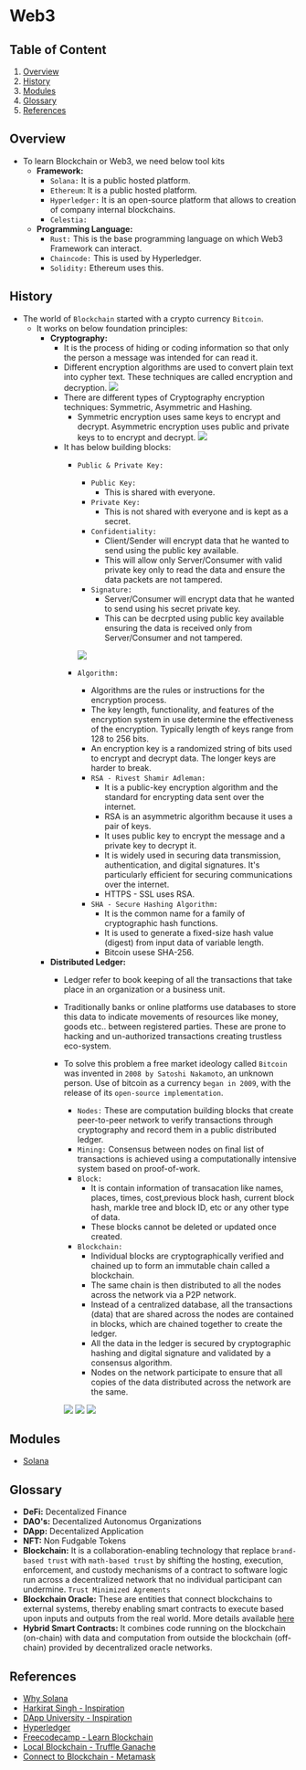 # Web3

## Table of Content
1. [Overview](#overview)
2. [History](#history)
3. [Modules](#modules)
4. [Glossary](#glossary)
5. [References](#references)

## Overview
- To learn Blockchain or Web3, we need below tool kits
  - **Framework:**
    - `Solana:` It is a public hosted platform.
    - `Ethereum`: It is a public hosted platform.
    - `Hyperledger:` It is an open-source platform that allows to creation of company internal blockchains.
    - `Celestia:`
  - **Programming Language:**
    - `Rust:` This is the base programming language on which Web3 Framework can interact. 
    - `Chaincode:` This is used by Hyperledger.
    - `Solidity:` Ethereum uses this.

## History
- The world of `Blockchain` started with a crypto currency `Bitcoin`.
  - It works on below foundation principles:
    - **Cryptography:** 
      - It is the process of hiding or coding information so that only the person a message was intended for can read it.
      - Different encryption algorithms are used to convert plain text into cypher text. These techniques are called encryption and decryption.
      ![](./01-images/Encryption-Decryption.png)
      - There are different types of Cryptography encryption techniques: Symmetric, Asymmetric and Hashing.
        - Symmetric encryption uses same keys to encrypt and decrypt. Asymmetric encryption uses public and private keys to to encrypt and decrypt.
        ![](./01-images/Asymmetric-vs-Symmetric.png)
      - It has below building blocks:
        - `Public & Private Key:`
          - `Public Key:` 
            - This is shared with everyone. 
          - `Private Key:`
            - This is not shared with everyone and is kept as a secret.
          - `Confidentiality:`
            - Client/Sender will encrypt data that he wanted to send using the public key available.
            - This will allow only Server/Consumer with valid private key only to read the data and ensure the data packets are not tampered.  
          - `Signature:`
            - Server/Consumer will encrypt data that he wanted to send using his secret private key.
            - This can be decrpted using public key available ensuring the data is received only from Server/Consumer and not tampered.

          ![](./01-images/HowInternetWorks.png)
        - `Algorithm:`
          - Algorithms are the rules or instructions for the encryption process. 
          - The key length, functionality, and features of the encryption system in use determine the effectiveness of the encryption. Typically length of keys range from 128 to 256 bits.
          - An encryption key is a randomized string of bits used to encrypt and decrypt data. The longer keys are harder to break.
          - `RSA - Rivest Shamir Adleman:`
            - It is a public-key encryption algorithm and the standard for encrypting data sent over the internet.
            - RSA is an asymmetric algorithm because it uses a pair of keys.
            - It uses public key to encrypt the message and a private key to decrypt it.
            - It is widely used in securing data transmission, authentication, and digital signatures. It's particularly efficient for securing communications over the internet.
            - HTTPS - SSL uses RSA.
          - `SHA - Secure Hashing Algorithm:`
            - It is the common name for a family of cryptographic hash functions.
            - It is used to generate a fixed-size hash value (digest) from input data of variable length.
            - Bitcoin usese SHA-256.
    - **Distributed Ledger:**
      - Ledger refer to book keeping of all the transactions that take place in an organization or a business unit.
      - Traditionally banks or online platforms use databases to store this data to indicate movements of resources like money, goods etc.. between registered parties. These are prone to hacking and un-authorized transactions creating trustless eco-system.
      - To solve this problem a free market ideology called `Bitcoin` was invented in `2008 by Satoshi Nakamoto`, an unknown person. Use of bitcoin as a currency `began in 2009`, with the release of its `open-source implementation`.
        - `Nodes:` These are computation building blocks that create peer-to-peer network to verify transactions through cryptography and record them in a public distributed ledger.
        - `Mining:` Consensus between nodes on final list of transactions is achieved using a computationally intensive system based on proof-of-work.
        - `Block:` 
          - It is contain information of transacation like names, places, times, cost,previous block hash, current block hash, markle tree and block ID, etc or any other type of data. 
          - These blocks cannot be deleted or updated once created.
        - `Blockchain:`
          - Individual blocks are cryptographically verified and chained up to form an immutable chain called a blockchain.
          - The same chain is then distributed to all the nodes across the network via a P2P network.
          - Instead of a centralized database, all the transactions (data) that are shared across the nodes are contained in blocks, which are chained together to create the ledger.
          - All the data in the ledger is secured by cryptographic hashing and digital signature and validated by a consensus algorithm. 
          - Nodes on the network participate to ensure that all copies of the data distributed across the network are the same.

        ![](./01-images/blockchain.jpeg)
        ![](./01-images/blockchain-node.jpeg)
        ![](./01-images/ConsensusAlgo.png)

## Modules
- [Solana](./02-modules/solana.md)

## Glossary
- **DeFi:** Decentalized Finance
- **DAO's:** Decentalized Autonomus Organizations
- **DApp:** Decentalized Application
- **NFT:** Non Fudgable Tokens
- **Blockchain:** It is a collaboration-enabling technology that replace `brand-based trust` with `math-based trust` by shifting the hosting, execution, enforcement, and custody mechanisms of a contract to software logic run across a decentralized network that no individual participant can undermine. `Trust Minimized Agrements`
- **Blockchain Oracle:** These are entities that connect blockchains to external systems, thereby enabling smart contracts to execute based upon inputs and outputs from the real world. More details available [here](https://chain.link/education/blockchain-oracles#types-of-blockchain-oracles)
- **Hybrid Smart Contracts:** It combines code running on the blockchain (on-chain) with data and computation from outside the blockchain (off-chain) provided by decentralized oracle networks.

## References
- [Why Solana](https://www.investopedia.com/solana-5210472)
- [Harkirat Singh - Inspiration](https://www.youtube.com/watch?v=ERAxd8gl1Eg&list=PLVKLWop9wWA9n9NQZ2GURoB_a1gOezN_e&index=3)
- [DApp University - Inspiration](https://www.youtube.com/watch?v=VH9Q2lf2mNo)
- [Hyperledger](https://www.hyperledger.org/)
- [Freecodecamp - Learn Blockchain](https://www.youtube.com/watch?v=gyMwXuJrbJQ)
- [Local Blockchain - Truffle Ganache](https://trufflesuite.com/ganache/)
- [Connect to Blockchain - Metamask](https://metamask.io/)
